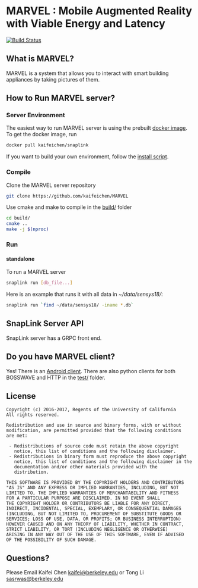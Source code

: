 # MARVEL : Mobile Augmented Reality with Viable Energy and Latency
[![Build Status](https://travis-ci.com/kaifeichen/MARVEL.svg?token=XjizLR77Z2rgJhyHZZ73&branch=master)](https://travis-ci.com/kaifeichen/MARVEL)

## What is MARVEL? 
MARVEL is a system that allows you to interact with smart building appliances by taking pictures of them.


## How to Run MARVEL server?

### Server Environment
The easiest way to run MARVEL server is using the prebuilt [docker image](https://hub.docker.com/r/kaifeichen/snaplink/). To get the docker image, run
```bash
docker pull kaifeichen/snaplink
```

If you want to build your own environment, follow the [install script](script/install.sh).

### Compile
Clone the MARVEL server repository
```bash
git clone https://github.com/kaifeichen/MARVEL
```
Use cmake and make to compile in the [build/](build) folder
```bash
cd build/
cmake ..
make -j $(nproc)
```


### Run

#### standalone
To run a MARVEL server
```bash
snaplink run [db_file...]
```

Here is an example that runs it with all data in *~/data/sensys18/*:
```bash
snaplink run `find ~/data/sensys18/ -iname *.db`
```


## SnapLink Server API

SnapLink server has a GRPC front end.

## Do you have MARVEL client?
Yes! There is an [Android client](https://github.com/SoftwareDefinedBuildings/MARVEL_Android). 
There are also python clients for both BOSSWAVE and HTTP in the [test/](test) folder.


## License

```
Copyright (c) 2016-2017, Regents of the University of California
All rights reserved.

Redistribution and use in source and binary forms, with or without
modification, are permitted provided that the following conditions 
are met:

 - Redistributions of source code must retain the above copyright
   notice, this list of conditions and the following disclaimer.
 - Redistributions in binary form must reproduce the above copyright
   notice, this list of conditions and the following disclaimer in the
   documentation and/or other materials provided with the
   distribution.

THIS SOFTWARE IS PROVIDED BY THE COPYRIGHT HOLDERS AND CONTRIBUTORS
"AS IS" AND ANY EXPRESS OR IMPLIED WARRANTIES, INCLUDING, BUT NOT
LIMITED TO, THE IMPLIED WARRANTIES OF MERCHANTABILITY AND FITNESS 
FOR A PARTICULAR PURPOSE ARE DISCLAIMED. IN NO EVENT SHALL 
THE COPYRIGHT HOLDER OR CONTRIBUTORS BE LIABLE FOR ANY DIRECT, 
INDIRECT, INCIDENTAL, SPECIAL, EXEMPLARY, OR CONSEQUENTIAL DAMAGES 
(INCLUDING, BUT NOT LIMITED TO, PROCUREMENT OF SUBSTITUTE GOODS OR 
SERVICES; LOSS OF USE, DATA, OR PROFITS; OR BUSINESS INTERRUPTION) 
HOWEVER CAUSED AND ON ANY THEORY OF LIABILITY, WHETHER IN CONTRACT, 
STRICT LIABILITY, OR TORT (INCLUDING NEGLIGENCE OR OTHERWISE) 
ARISING IN ANY WAY OUT OF THE USE OF THIS SOFTWARE, EVEN IF ADVISED 
OF THE POSSIBILITY OF SUCH DAMAGE.
```

## Questions? 

Please Email Kaifei Chen <kaifei@berkeley.edu> or Tong Li <sasrwas@berkeley.edu>
